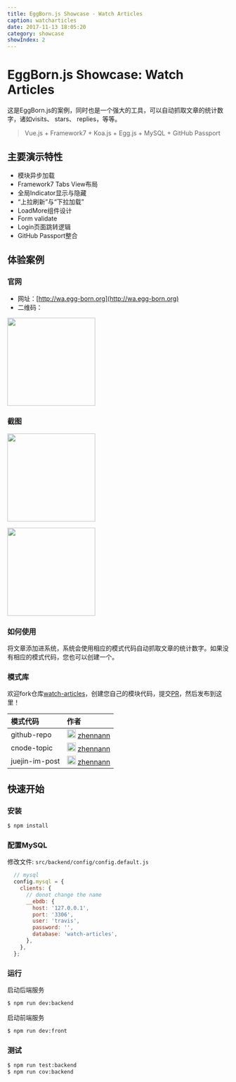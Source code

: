 ```yaml
---
title: EggBorn.js Showcase - Watch Articles
caption: watcharticles
date: 2017-11-13 18:05:20
category: showcase
showIndex: 2
---
```


# EggBorn.js Showcase: Watch Articles

这是EggBorn.js的案例，同时也是一个强大的工具，可以自动抓取文章的统计数字，诸如visits、 stars、 replies，等等。 

> Vue.js + Framework7 + Koa.js + Egg.js + MySQL + GitHub Passport

## 主要演示特性

- 模块异步加载
- Framework7 Tabs View布局
- 全局Indicator显示与隐藏
- “上拉刷新”与“下拉加载”
- LoadMore组件设计
- Form validate
- Login页面跳转逻辑
- GitHub Passport整合

## 体验案例

### 官网

- 网址：[http://wa.egg-born.org](http://wa.egg-born.org)
- 二维码：

<p>
    <img width="200" src="/zh-cn/images/wa/qrcode.png"></img>
</p>

### 截图

<p>
    <img width="200" src="/zh-cn/images/wa/1.jpg"></img>
</p>
<p>
    <img width="200" src="/zh-cn/images/wa/2.jpg"></img>
</p>

### 如何使用

将文章添加进系统，系统会使用相应的模式代码自动抓取文章的统计数字。如果没有相应的模式代码，您也可以创建一个。

### 模式库

欢迎fork仓库[watch-articles](https://github.com/zhennann/watch-articles)，创建您自己的模块代码，提交[PR](https://github.com/zhennann/watch-articles/pulls)，然后发布到这里！

| 模式代码  | 作者           |
| :------- | :---------------- |
| github-repo  | <img width="20" height="20" src="https://avatars2.githubusercontent.com/u/24246985?s=40&v=4"></img> [zhennann](https://github.com/zhennann) |
| cnode-topic | <img width="20" height="20" src="https://avatars2.githubusercontent.com/u/24246985?s=40&v=4"></img> [zhennann](https://github.com/zhennann) |
| juejin-im-post | <img width="20" height="20" src="https://avatars2.githubusercontent.com/u/24246985?s=40&v=4"></img> [zhennann](https://github.com/zhennann) |

## 快速开始

### 安装

```bash
$ npm install
```

### 配置MySQL 

修改文件: `src/backend/config/config.default.js`

``` javascript
  // mysql
  config.mysql = {
    clients: {
      // donot change the name  
      __ebdb: {
        host: '127.0.0.1',
        port: '3306',
        user: 'travis',
        password: '',
        database: 'watch-articles',
      },
    },
  };
```

### 运行

启动后端服务
```bash
$ npm run dev:backend
```

启动前端服务
```bash
$ npm run dev:front
```

### 测试

```bash
$ npm run test:backend
$ npm run cov:backend
```
